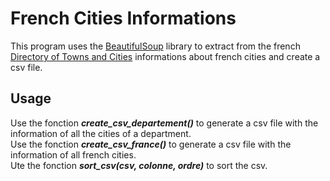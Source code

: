 # French Cities Informations
This program uses the [BeautifulSoup](https://pypi.org/project/beautifulsoup4/) library to extract from the french [Directory of Towns and Cities](https://www.annuaire-mairie.fr) informations about french cities and create a csv file. 
## Usage
Use the fonction ***create_csv_departement()*** to generate a csv file with the information of all the cities of a department.<br />
Use the fonction ***create_csv_france()*** to generate a csv file with the information of all french cities. <br />
Ute the fonction ***sort_csv(csv, colonne, ordre)*** to sort the csv.

